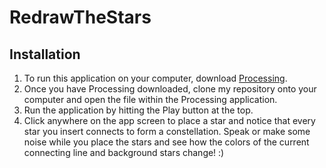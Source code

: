 # RedrawTheStars

## Installation
1. To run this application on your computer, download [Processing](https://processing.org/download/).
2. Once you have Processing downloaded, clone my repository onto your computer and open the file within the Processing 
application.
3. Run the application by hitting the Play button at the top.
4. Click anywhere on the app screen to place a star and notice that every star you insert connects to form a constellation.
Speak or make some noise while you place the stars and see how the colors of the current connecting line and
background stars change! :) 
